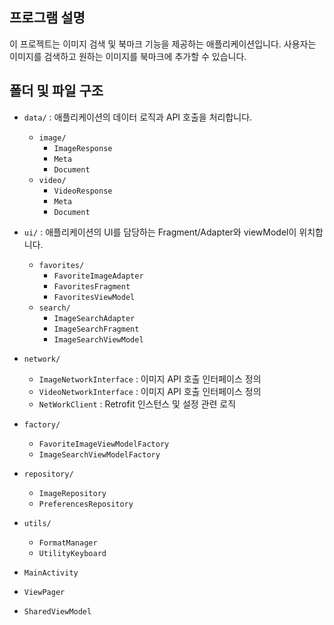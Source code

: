 ## 프로그램 설명
이 프로젝트는 이미지 검색 및 북마크 기능을 제공하는 애플리케이션입니다. 사용자는 이미지를 검색하고 원하는 이미지를 북마크에 추가할 수 있습니다.

## 폴더 및 파일 구조
- `data/` : 애플리케이션의 데이터 로직과 API 호출을 처리합니다.
    - `image/`
        - `ImageResponse`
        - `Meta`
        - `Document`
    - `video/`
        - `VideoResponse`
        - `Meta`
        - `Document`
          
- `ui/` : 애플리케이션의 UI를 담당하는 Fragment/Adapter와 viewModel이 위치합니다.
  - `favorites/`
    - `FavoriteImageAdapter`
    - `FavoritesFragment`
    - `FavoritesViewModel`
  - `search/`
    - `ImageSearchAdapter`
    - `ImageSearchFragment`
    - `ImageSearchViewModel`
      
- `network/`
    - `ImageNetworkInterface` : 이미지 API 호출 인터페이스 정의
    - `VideoNetworkInterface` : 이미지 API 호출 인터페이스 정의
    - `NetWorkClient` : Retrofit 인스턴스 및 설정 관련 로직

- `factory/`
    - `FavoriteImageViewModelFactory`
    - `ImageSearchViewModelFactory`
- `repository/`
    - `ImageRepository`
    - `PreferencesRepository`
 
- `utils/`
    - `FormatManager`
    - `UtilityKeyboard`
 
- `MainActivity`
- `ViewPager`
- `SharedViewModel`
